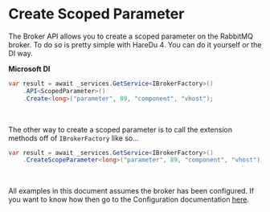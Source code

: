 # Create Scoped Parameter

The Broker API allows you to create a scoped parameter on the RabbitMQ broker. To do so is pretty simple with HareDu 4. You can do it yourself or the DI way.

**Microsoft DI**

```c#
var result = await _services.GetService<IBrokerFactory>()
    .API<ScopedParameter>()
    .Create<long>("parameter", 89, "component", "vhost");
```
<br>

The other way to create a scoped parameter is to call the extension methods off of ```IBrokerFactory``` like so...

```c#
var result = await _services.GetService<IBrokerFactory>()
    .CreateScopeParameter<long>("parameter", 89, "component", "vhost");
```

<br>

All examples in this document assumes the broker has been configured. If you want to know how then go to the Configuration documentation [here](https://github.com/ahives/HareDu3/blob/master/docs/configuration.md).


